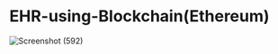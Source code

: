# EHR-using-Blockchain(Ethereum)


![Screenshot (592)](https://user-images.githubusercontent.com/60622308/119154487-d6a1db80-ba6f-11eb-94e9-6c037ee430de.png)
